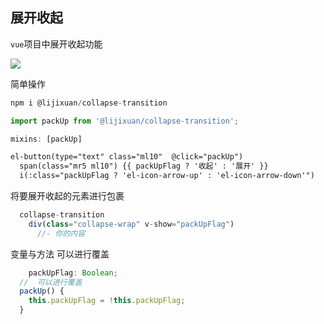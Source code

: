 ## 展开收起

`vue`项目中展开收起功能

![](https://img-blog.csdnimg.cn/20210427154027837.png?x-oss-process=image/watermark,type_ZmFuZ3poZW5naGVpdGk,shadow_10,text_aHR0cHM6Ly9ibG9nLmNzZG4ubmV0L3dlaXhpbl80MzU1MzcwMQ==,size_16,color_FFFFFF,t_70)



简单操作

```javascript
npm i @lijixuan/collapse-transition

import packUp from '@lijixuan/collapse-transition';

mixins: [packUp]
```



```html
el-button(type="text" class="ml10"  @click="packUp")
  span(class="mr5 ml10") {{ packUpFlag ? '收起' : '展开' }}
  i(:class="packUpFlag ? 'el-icon-arrow-up' : 'el-icon-arrow-down'")

```



将要展开收起的元素进行包裹

```js
  collapse-transition
    div(class="collapse-wrap" v-show="packUpFlag")
      //- 你的内容
```



变量与方法 可以进行覆盖

```javascript
	packUpFlag: Boolean;
  //  可以进行覆盖
  packUp() {
  	this.packUpFlag = !this.packUpFlag;
  }

```

